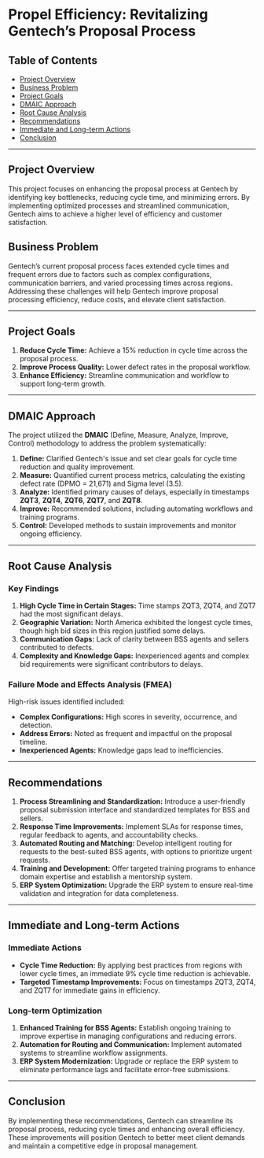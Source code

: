 # Propel Efficiency: Revitalizing Gentech’s Proposal Process

## Table of Contents
- [Project Overview](#project-overview)
- [Business Problem](#business-problem)
- [Project Goals](#project-goals)
- [DMAIC Approach](#dmaic-approach)
- [Root Cause Analysis](#root-cause-analysis)
- [Recommendations](#recommendations)
- [Immediate and Long-term Actions](#immediate-and-long-term-actions)
- [Conclusion](#conclusion)

---

## Project Overview
This project focuses on enhancing the proposal process at Gentech by identifying key bottlenecks, reducing cycle time, and minimizing errors. By implementing optimized processes and streamlined communication, Gentech aims to achieve a higher level of efficiency and customer satisfaction.

## Business Problem
Gentech’s current proposal process faces extended cycle times and frequent errors due to factors such as complex configurations, communication barriers, and varied processing times across regions. Addressing these challenges will help Gentech improve proposal processing efficiency, reduce costs, and elevate client satisfaction.

---

## Project Goals
1. **Reduce Cycle Time:** Achieve a 15% reduction in cycle time across the proposal process.
2. **Improve Process Quality:** Lower defect rates in the proposal workflow.
3. **Enhance Efficiency:** Streamline communication and workflow to support long-term growth.

---

## DMAIC Approach
The project utilized the **DMAIC** (Define, Measure, Analyze, Improve, Control) methodology to address the problem systematically:
1. **Define:** Clarified Gentech's issue and set clear goals for cycle time reduction and quality improvement.
2. **Measure:** Quantified current process metrics, calculating the existing defect rate (DPMO = 21,671) and Sigma level (3.5).
3. **Analyze:** Identified primary causes of delays, especially in timestamps **ZQT3**, **ZQT4**, **ZQT6**, **ZQT7**, and **ZQT8**.
4. **Improve:** Recommended solutions, including automating workflows and training programs.
5. **Control:** Developed methods to sustain improvements and monitor ongoing efficiency.

---

## Root Cause Analysis
### Key Findings
1. **High Cycle Time in Certain Stages:** Time stamps ZQT3, ZQT4, and ZQT7 had the most significant delays.
2. **Geographic Variation:** North America exhibited the longest cycle times, though high bid sizes in this region justified some delays.
3. **Communication Gaps:** Lack of clarity between BSS agents and sellers contributed to defects.
4. **Complexity and Knowledge Gaps:** Inexperienced agents and complex bid requirements were significant contributors to delays.

### Failure Mode and Effects Analysis (FMEA)
High-risk issues identified included:
- **Complex Configurations:** High scores in severity, occurrence, and detection.
- **Address Errors:** Noted as frequent and impactful on the proposal timeline.
- **Inexperienced Agents:** Knowledge gaps lead to inefficiencies.

---

## Recommendations
1. **Process Streamlining and Standardization:** Introduce a user-friendly proposal submission interface and standardized templates for BSS and sellers.
2. **Response Time Improvements:** Implement SLAs for response times, regular feedback to agents, and accountability checks.
3. **Automated Routing and Matching:** Develop intelligent routing for requests to the best-suited BSS agents, with options to prioritize urgent requests.
4. **Training and Development:** Offer targeted training programs to enhance domain expertise and establish a mentorship system.
5. **ERP System Optimization:** Upgrade the ERP system to ensure real-time validation and integration for data completeness.

---

## Immediate and Long-term Actions

### Immediate Actions
- **Cycle Time Reduction:** By applying best practices from regions with lower cycle times, an immediate 9% cycle time reduction is achievable.
- **Targeted Timestamp Improvements:** Focus on timestamps ZQT3, ZQT4, and ZQT7 for immediate gains in efficiency.

### Long-term Optimization
1. **Enhanced Training for BSS Agents:** Establish ongoing training to improve expertise in managing configurations and reducing errors.
2. **Automation for Routing and Communication:** Implement automated systems to streamline workflow assignments.
3. **ERP System Modernization:** Upgrade or replace the ERP system to eliminate performance lags and facilitate error-free submissions.

---

## Conclusion
By implementing these recommendations, Gentech can streamline its proposal process, reducing cycle times and enhancing overall efficiency. These improvements will position Gentech to better meet client demands and maintain a competitive edge in proposal management.
